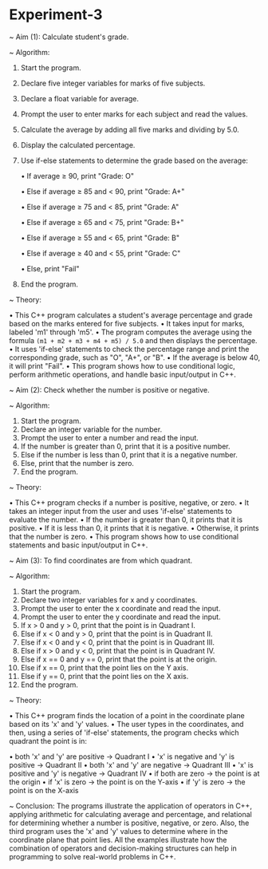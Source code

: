 # Experiment-3

~ Aim (1): Calculate student's grade.

~ Algorithm:

1. Start the program.
2. Declare five integer variables for marks of five subjects.
3. Declare a float variable for average.
4. Prompt the user to enter marks for each subject and read the values.
5. Calculate the average by adding all five marks and dividing by 5.0.
6. Display the calculated percentage.
7. Use if-else statements to determine the grade based on the average:

   • If average ≥ 90, print "Grade: O"
   
   • Else if average ≥ 85 and < 90, print "Grade: A+"
   
   • Else if average ≥ 75 and < 85, print "Grade: A"
   
   • Else if average ≥ 65 and < 75, print "Grade: B+"
   
   • Else if average ≥ 55 and < 65, print "Grade: B"
   
   • Else if average ≥ 40 and < 55, print "Grade: C"
   
   • Else, print "Fail"
   
9. End the program.

~ Theory:

• This C++ program calculates a student's average percentage and grade based on the marks entered for five subjects.
• It takes input for marks, labeled 'm1' through 'm5'.
• The program computes the average using the formula `(m1 + m2 + m3 + m4 + m5) / 5.0` and then displays the percentage.
• It uses 'if-else' statements to check the percentage range and print the corresponding grade, such as "O", "A+", or "B".
• If the average is below 40, it will print "Fail".
• This program shows how to use conditional logic, perform arithmetic operations, and handle basic input/output in C++.

~ Aim (2): Check whether the number is positive or negative.

~ Algorithm:

1. Start the program.
2. Declare an integer variable for the number.
3. Prompt the user to enter a number and read the input.
4. If the number is greater than 0, print that it is a positive number.
5. Else if the number is less than 0, print that it is a negative number.
6. Else, print that the number is zero.
7. End the program.

~ Theory:

• This C++ program checks if a number is positive, negative, or zero.
• It takes an integer input from the user and uses 'if-else' statements to evaluate the number.
• If the number is greater than 0, it prints that it is positive.
• If it is less than 0, it prints that it is negative.
• Otherwise, it prints that the number is zero.
• This program shows how to use conditional statements and basic input/output in C++.


~ Aim (3): To find coordinates are from which quadrant.

~ Algorithm:

1. Start the program.
2. Declare two integer variables for x and y coordinates.
3. Prompt the user to enter the x coordinate and read the input.
4. Prompt the user to enter the y coordinate and read the input.
5. If x > 0 and y > 0, print that the point is in Quadrant I.
6. Else if x < 0 and y > 0, print that the point is in Quadrant II.
7. Else if x < 0 and y < 0, print that the point is in Quadrant III.
8. Else if x > 0 and y < 0, print that the point is in Quadrant IV.
9. Else if x == 0 and y == 0, print that the point is at the origin.
10. Else if x == 0, print that the point lies on the Y axis.
11. Else if y == 0, print that the point lies on the X axis.
12. End the program.

~ Theory:

• This C++ program finds the location of a point in the coordinate plane based on its 'x' and 'y' values.
• The user types in the coordinates, and then, using a series of 'if-else' statements, the program checks which quadrant the  point is in:

  • both 'x' and 'y' are positive → Quadrant I
  • 'x' is negative and 'y' is positive → Quadrant II
  • both 'x' and 'y' are negative → Quadrant III
  • 'x' is positive and 'y' is negative → Quadrant IV
  • if both are zero → the point is at the origin
  • if 'x' is zero → the point is on the Y-axis
  • if 'y' is zero → the point is on the X-axis


~ Conclusion:
The programs illustrate the application of operators in C++, applying arithmetic for calculating average and percentage, and relational for determining whether a number is positive, negative, or zero. Also, the third program uses the 'x' and 'y' values to determine where in the coordinate plane that point lies. All the examples illustrate how the combination of operators and decision-making structures can help in programming to solve real-world problems in C++.
